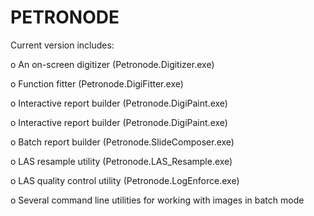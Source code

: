 # PETRONODE
Current version includes:

o An on-screen digitizer (Petronode.Digitizer.exe)

o Function fitter (Petronode.DigiFitter.exe)

o Interactive report builder (Petronode.DigiPaint.exe)

o Interactive report builder (Petronode.DigiPaint.exe)

o Batch report builder (Petronode.SlideComposer.exe)

o LAS resample utility (Petronode.LAS_Resample.exe)

o LAS quality control utility (Petronode.LogEnforce.exe)

o Several command line utilities for working with images in batch mode
